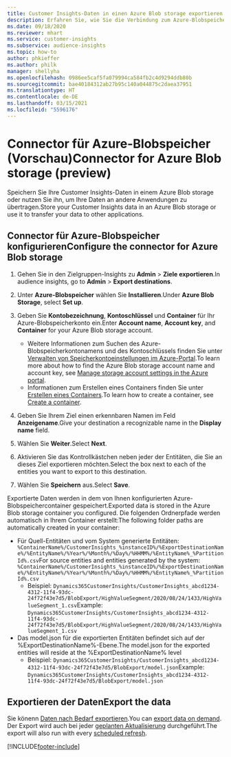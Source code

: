 ```yaml
---
title: Customer Insights-Daten in einen Azure Blob storage exportieren
description: Erfahren Sie, wie Sie die Verbindung zum Azure-Blobspeicher konfigurieren.
ms.date: 09/18/2020
ms.reviewer: mhart
ms.service: customer-insights
ms.subservice: audience-insights
ms.topic: how-to
author: phkieffer
ms.author: philk
manager: shellyha
ms.openlocfilehash: 0986ee5caf5fa079994ca584fb2c4d9294ddb80b
ms.sourcegitcommit: bae40184312ab27b95c140a044875c2daea37951
ms.translationtype: HT
ms.contentlocale: de-DE
ms.lasthandoff: 03/15/2021
ms.locfileid: "5596176"
---
```

# <a name="connector-for-azure-blob-storage-preview"></a><span data-ttu-id="e9e24-103">Connector für Azure-Blobspeicher (Vorschau)</span><span class="sxs-lookup"><span data-stu-id="e9e24-103">Connector for Azure Blob storage (preview)</span></span>

<span data-ttu-id="e9e24-104">Speichern Sie Ihre Customer Insights-Daten in einem Azure Blob storage oder nutzen Sie ihn, um Ihre Daten an andere Anwendungen zu übertragen.</span><span class="sxs-lookup"><span data-stu-id="e9e24-104">Store your Customer Insights data in an Azure Blob storage or use it to transfer your data to other applications.</span></span>

## <a name="configure-the-connector-for-azure-blob-storage"></a><span data-ttu-id="e9e24-105">Connector für Azure-Blobspeicher konfigurieren</span><span class="sxs-lookup"><span data-stu-id="e9e24-105">Configure the connector for Azure Blob storage</span></span>

1. <span data-ttu-id="e9e24-106">Gehen Sie in den Zielgruppen-Insights zu **Admin** > **Ziele exportieren**.</span><span class="sxs-lookup"><span data-stu-id="e9e24-106">In audience insights, go to **Admin** > **Export destinations**.</span></span>

1. <span data-ttu-id="e9e24-107">Unter **Azure-Blobspeicher** wählen Sie **Installieren**.</span><span class="sxs-lookup"><span data-stu-id="e9e24-107">Under **Azure Blob Storage**, select **Set up**.</span></span>

1. <span data-ttu-id="e9e24-108">Geben Sie **Kontobezeichnung**, **Kontoschlüssel** und **Container** für Ihr Azure-Blobspeicherkonto ein.</span><span class="sxs-lookup"><span data-stu-id="e9e24-108">Enter **Account name**, **Account key**, and **Container** for your Azure Blob storage account.</span></span>
    - <span data-ttu-id="e9e24-109">Weitere Informationen zum Suchen des Azure-Blobspeicherkontonamens und des Kontoschlüssels finden Sie unter [Verwalten von Speicherkontoeinstellungen im Azure-Portal](/azure/storage/common/storage-account-manage).</span><span class="sxs-lookup"><span data-stu-id="e9e24-109">To learn more about how to find the Azure Blob storage account name and account key, see [Manage storage account settings in the Azure portal](/azure/storage/common/storage-account-manage).</span></span>
    - <span data-ttu-id="e9e24-110">Informationen zum Erstellen eines Containers finden Sie unter [Erstellen eines Containers](/azure/storage/blobs/storage-quickstart-blobs-portal#create-a-container).</span><span class="sxs-lookup"><span data-stu-id="e9e24-110">To learn how to create a container, see [Create a container](/azure/storage/blobs/storage-quickstart-blobs-portal#create-a-container).</span></span>

1. <span data-ttu-id="e9e24-111">Geben Sie Ihrem Ziel einen erkennbaren Namen im Feld **Anzeigename**.</span><span class="sxs-lookup"><span data-stu-id="e9e24-111">Give your destination a recognizable name in the **Display name** field.</span></span>

1. <span data-ttu-id="e9e24-112">Wählen Sie **Weiter**.</span><span class="sxs-lookup"><span data-stu-id="e9e24-112">Select **Next**.</span></span>

1. <span data-ttu-id="e9e24-113">Aktivieren Sie das Kontrollkästchen neben jeder der Entitäten, die Sie an dieses Ziel exportieren möchten.</span><span class="sxs-lookup"><span data-stu-id="e9e24-113">Select the box next to each of the entities you want to export to this destination.</span></span>

1. <span data-ttu-id="e9e24-114">Wählen Sie **Speichern** aus.</span><span class="sxs-lookup"><span data-stu-id="e9e24-114">Select **Save**.</span></span>

<span data-ttu-id="e9e24-115">Exportierte Daten werden in dem von Ihnen konfigurierten Azure-Blobspeichercontainer gespeichert.</span><span class="sxs-lookup"><span data-stu-id="e9e24-115">Exported data is stored in the Azure Blob storage container you configured.</span></span> <span data-ttu-id="e9e24-116">Die folgenden Ordnerpfade werden automatisch in Ihrem Container erstellt:</span><span class="sxs-lookup"><span data-stu-id="e9e24-116">The following folder paths are automatically created in your container:</span></span>

- <span data-ttu-id="e9e24-117">Für Quell-Entitäten und vom System generierte Entitäten: `%ContainerName%/CustomerInsights_%instanceID%/%ExportDestinationName%/%EntityName%/%Year%/%Month%/%Day%/%HHMM%/%EntityName%_%PartitionId%.csv`</span><span class="sxs-lookup"><span data-stu-id="e9e24-117">For source entities and entities generated by the system: `%ContainerName%/CustomerInsights_%instanceID%/%ExportDestinationName%/%EntityName%/%Year%/%Month%/%Day%/%HHMM%/%EntityName%_%PartitionId%.csv`</span></span>
  - <span data-ttu-id="e9e24-118">Beispiel: `Dynamics365CustomerInsights/CustomerInsights_abcd1234-4312-11f4-93dc-24f72f43e7d5/BlobExport/HighValueSegment/2020/08/24/1433/HighValueSegment_1.csv`</span><span class="sxs-lookup"><span data-stu-id="e9e24-118">Example: `Dynamics365CustomerInsights/CustomerInsights_abcd1234-4312-11f4-93dc-24f72f43e7d5/BlobExport/HighValueSegment/2020/08/24/1433/HighValueSegment_1.csv`</span></span>
- <span data-ttu-id="e9e24-119">Das model.json für die exportierten Entitäten befindet sich auf der %ExportDestinationName%-Ebene.</span><span class="sxs-lookup"><span data-stu-id="e9e24-119">The model.json for the exported entities will reside at the %ExportDestinationName% level</span></span>
  - <span data-ttu-id="e9e24-120">Beispiel: `Dynamics365CustomerInsights/CustomerInsights_abcd1234-4312-11f4-93dc-24f72f43e7d5/BlobExport/model.json`</span><span class="sxs-lookup"><span data-stu-id="e9e24-120">Example: `Dynamics365CustomerInsights/CustomerInsights_abcd1234-4312-11f4-93dc-24f72f43e7d5/BlobExport/model.json`</span></span>

## <a name="export-the-data"></a><span data-ttu-id="e9e24-121">Exportieren der Daten</span><span class="sxs-lookup"><span data-stu-id="e9e24-121">Export the data</span></span>

<span data-ttu-id="e9e24-122">Sie könenn [Daten nach Bedarf exportieren](export-destinations.md#export-data-on-demand).</span><span class="sxs-lookup"><span data-stu-id="e9e24-122">You can [export data on demand](export-destinations.md#export-data-on-demand).</span></span> <span data-ttu-id="e9e24-123">Der Export wird auch bei jeder [geplanten Aktualisierung](system.md#schedule-tab) durchgeführt.</span><span class="sxs-lookup"><span data-stu-id="e9e24-123">The export will also run with every [scheduled refresh](system.md#schedule-tab).</span></span>


[!INCLUDE[footer-include](../includes/footer-banner.md)]